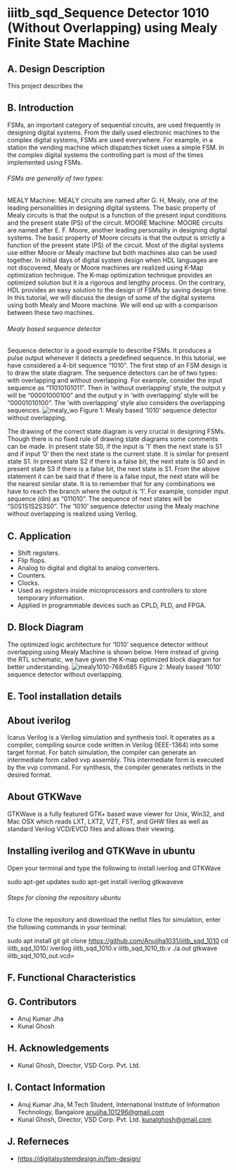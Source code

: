 # iiitb_sqd_Sequence Detector 1010 (Without Overlapping) using Mealy Finite State Machine
## A. Design Description
This project describes the

## B. Introduction
FSMs, an important category of sequential circuits, are used frequently in designing digital systems. From the daily used electronic machines to the complex digital systems, FSMs are used everywhere. For example, in a station the vending machine which dispatches ticket uses a simple FSM. In the complex digital systems the controlling part is most of the times implemented using FSMs.
###### FSMs are generally of two types:
MEALY Machine: MEALY circuits are named after G. H, Mealy, one of the leading personalities in designing digital systems. The basic property of Mealy circuits is that the output is a function of the present input conditions and the present state (PS) of the circuit.
MOORE Machine: MOORE circuits are named after E. F. Moore, another leading personality in designing digital systems. The basic property of Moore circuits is that the output is strictly a function of the present state (PS) of the circuit.
Most of the digital systems use either Moore or Mealy machine but both machines also can be used together. In initial days of digital system design when HDL languages are not discovered, Mealy or Moore machines are realized using K-Map optimization technique. The K-map optimization technique provides an optimized solution but it is a rigorous and lengthy process. On the contrary, HDL provides an easy solution to the design of FSMs by saving design time. In this tutorial, we will discuss the design of some of the digital systems using both Mealy and Moore machine. We will end up with a comparison between these two machines.
###### Mealy based sequence detector
Sequence detector is a good example to describe FSMs. It produces a pulse output whenever it detects a predefined sequence. In this tutorial, we have considered a 4-bit sequence “1010”. The first step of an FSM design is to draw the state diagram. The sequence detectors can be of two types: with overlapping and without overlapping. For example, consider the input sequence as “11010101011”. Then in ‘without overlapping’ style, the output y will be “00001000100” and the output y in ‘with overlapping’ style will be “00001010100”. The ‘with overlapping’ style also considers the overlapping sequences.
![mealy_wo](https://user-images.githubusercontent.com/110462872/183476667-a2c927ee-0da9-4971-9144-401f521cb251.png)
                                     Figure 1: Mealy based ‘1010’ sequence detector without overlapping.

The drawing of the correct state diagram is very crucial in designing FSMs. Though there is no fixed rule of drawing state diagrams some comments can be made. In present state S0, if the input is ‘1’ then the next state is S1 and if input ‘0’ then the next state is the current state. It is similar for present state S1. In present state S2 if there is a false bit, the next state is S0 and in present state S3 if there is a false bit, the next state is S1. From the above statement it can be said that if there is a false input, the next state will be the nearest similar state. It is to remember that for any combinations we have to reach the branch where the output is ‘1’. For example, consider input sequence (din) as “011010”. The sequence of next states will be “S0S1S1S2S3S0”.
The ‘1010’ sequence detector using the Mealy machine without overlapping is realized using Verilog.

## C. Application
* Shift registers.
* Flip flops.
* Analog to digital and digital to analog converters.
* Counters.
* Clocks.
* Used as registers inside microprocessors and controllers to store temporary information.
* Applied in programmable devices such as CPLD, PLD, and FPGA.

## D. Block Diagram
The optimized logic architecture for ‘1010’ sequence detector without overlapping using Mealy Machine is shown below. Here instead of giving the RTL schematic, we have given the K-map optimized block diagram for better understanding.
![mealy1010-768x685](https://user-images.githubusercontent.com/110462872/183476310-b87cf9f4-896a-442d-b709-750d9e28ef14.png)
                                     Figure 2: Mealy based ‘1010’ sequence detector without overlapping.

## E. Tool installation details
## About iverilog
Icarus Verilog is a Verilog simulation and synthesis tool. It operates as a compiler, compiling source code written in Verilog (IEEE-1364) into some target format. For batch simulation, the compiler can generate an intermediate form called vvp assembly. This intermediate form is executed by the vvp command. For synthesis, the compiler generates netlists in the desired format.

## About GTKWave
GTKWave is a fully featured GTK+ based wave viewer for Unix, Win32, and Mac OSX which reads LXT, LXT2, VZT, FST, and GHW files as well as standard Verilog VCD/EVCD files and allows their viewing. 

## Installing iverilog and GTKWave in ubuntu
Open your terminal and type the following to install iverilog and GTKWave

sudo apt-get updates
sudo apt-get install iverilog gtkwaveve

###### Steps for cloning the repository ubuntu
To clone the repository and download the netlist files for simulation, enter the following commands in your terminal:

sudo apt install git
git clone https://github.com/Anujjha1031/iiitb_sqd_1010
cd iiitb_sqd_1010/
iverilog iiitb_sqd_1010.v iiitb_sqd_1010_tb.v
./a.out
gtkwave iiitb_sqd_1010_out.vcd=

## F. Functional Characteristics

## G. Contributors
* Anuj Kumar Jha
* Kunal Ghosh

## H. Acknowledgements
* Kunal Ghosh, Director, VSD Corp. Pvt. Ltd.

## I. Contact Information
* Anuj Kumar Jha, M.Tech Student, International Institute of Information Technology, Bangalore anujjha.101296@gmail.com
* Kunal Ghosh, Director, VSD Corp. Pvt. Ltd. kunalghosh@gmail.com

## J. Referneces
* https://digitalsystemdesign.in/fsm-design/

